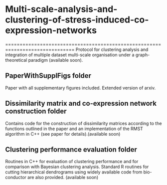# Multi-scale-analysis-and-clustering-of-stress-induced-co-expression-networks
==============================================================================
Protocol for clustering analysis and integration of multiple dataset multi-scale organisation under a graph-theoretical paradigm (available soon).

PaperWithSupplFigs folder
-------------------------
Paper with all supplementary figures included. Extended version of arxiv. 


Dissimilarity matrix and co-expression network construction folder
------------------------------------------------------------------
Contains code for the construction of dissimilarity matrices according to the functions outlined in the paper and an implementation of the RMST algorithm in C++ (see paper for details).(available soon)


Clustering performance evaluation folder
----------------------------------------
Routines in C++ for evaluation of clustering performance and for comparison with Bayesian clustering analysis. Standard R routines for cutting hierarchical dendrograms using widely available code from bio-conductor are also provided. (available soon)
